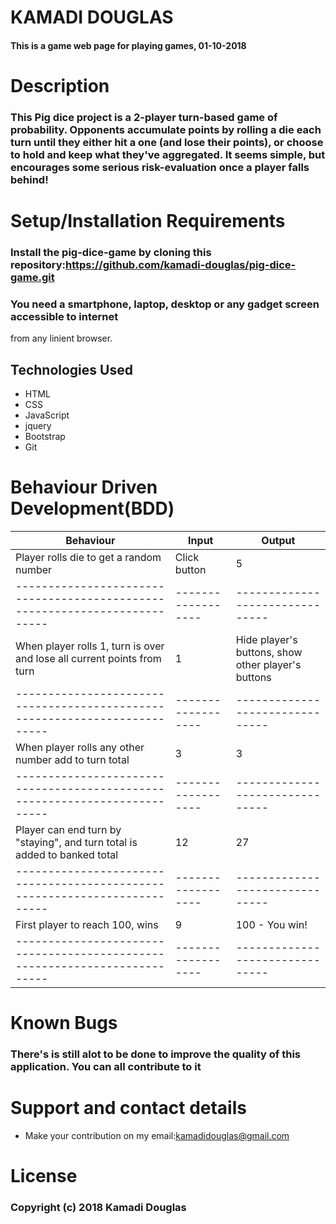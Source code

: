 # KAMADI DOUGLAS
#### This is a game web page for playing games, 01-10-2018
# Description
### This Pig dice project is a 2-player turn-based game of probability. Opponents accumulate points by rolling a die each turn until they either hit a one (and lose their points), or choose to hold and keep what they've aggregated. It seems simple, but encourages some serious risk-evaluation once a player falls behind!
# Setup/Installation Requirements
### Install the pig-dice-game by cloning this repository:https://github.com/kamadi-douglas/pig-dice-game.git
### You need a smartphone, laptop, desktop or any gadget screen accessible to internet
 from any linient browser.
## Technologies Used
* HTML
* CSS
* JavaScript
* jquery
* Bootstrap
* Git
# Behaviour Driven Development(BDD)
  Behaviour                                                               |	    Input	       |   Output
--------------------------------------------------------------------------|------------------|-------------------------------
Player rolls die to get a random number                                   |	Click button     |     5
--------------------------------------------------------------------------|------------------|-------------------------------
When player rolls 1, turn is over and lose all current points from turn   |   1	             | Hide player's buttons, show other player's buttons                                                    |                  |
--------------------------------------------------------------------------|------------------|-------------------------------
When player rolls any other number add to turn total                      |	3                |	3
--------------------------------------------------------------------------|------------------|-------------------------------
Player can end turn by "staying", and turn total is added to banked total |	12               |	27
--------------------------------------------------------------------------|------------------|-------------------------------
First player to reach 100, wins                                           |	9	               | 100 - You win!
--------------------------------------------------------------------------|------------------|-------------------------------

# Known Bugs
### There's is still alot to be done to improve the quality of this application. You can all contribute to it
# Support and contact details
* Make your contribution on my email:kamadidouglas@gmail.com
# License
### Copyright (c) 2018 Kamadi Douglas
